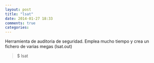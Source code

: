 ```yaml
---
layout: post
title: "lsat"
date: 2014-01-27 18:33
comments: true
categories: 
---
```

Herramienta de auditoria de seguridad. Emplea mucho tiempo y crea un fichero de varias megas (lsat.out)

>$ lsat

